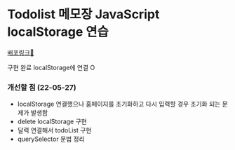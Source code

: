 # Todolist 메모장 JavaScript localStorage 연습

[배포링크:elephant:](https://chuhoon.github.io/TodolistMemo/)

구현 완료
localStorage에 연결 O

### 개선할 점 (22-05-27)

- localStorage 연결했으나 홈페이지를 초기화하고 다시 입력할 경우 초기화 되는 문제가 발생함
- delete localStorage 구현
- 달력 연결해서 todoList 구현
- querySelector 문법 정리
